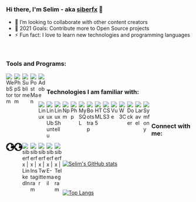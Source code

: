 ### Hi there, I'm Selim - aka [siberfx][website2] 👋

<!--
**siberfx/siberfx** is a ✨ _special_ ✨ repository because its `README.md` (this file) appears on your GitHub profile.
Here are some ideas to get you started:
- 🌱 I’m currently learning everything 🤣
-->

- 👯 I’m looking to collaborate with other content creators
- 🥅 2021 Goals: Contribute more to Open Source projects
- ⚡ Fun fact: I love to learn new technologies and programming languages

<br />

### Tools and Programs:
[<img align="left" alt="WebStorm" width="22px" src="https://cdn.jsdelivr.net/npm/simple-icons@3.13.0/icons/webstorm.svg" />][webstorm]
[<img align="left" alt="PhpStorm" width="22px" src="https://cdn.jsdelivr.net/npm/simple-icons@3.13.0/icons/webstorm.svg" />][phpstorm]
[<img align="left" alt="Sublime" width="22px" src="https://cdn.jsdelivr.net/npm/simple-icons@3.13.0/icons/sublimetext.svg" />][sublime]
[<img align="left" alt="PostMan" width="22px" src="https://cdn.jsdelivr.net/npm/simple-icons@3.13.0/icons/postman.svg" />][postman]
[<img align="left" alt="Adobe" width="22px" src="https://cdn.jsdelivr.net/npm/simple-icons@3.13.0/icons/adobe.svg" />][adobe]

<br />

### Technologies I am familiar with:
[<img align="left" alt="Linux" width="22px" src="https://cdn.jsdelivr.net/npm/simple-icons@3.13.0/icons/linux.svg" />][linux]
[<img align="left" alt="Linux Ubuntu" width="22px" src="https://cdn.jsdelivr.net/npm/simple-icons@3.13.0/icons/ubuntu.svg" />][ubuntu]
[<img align="left" alt="Linux Shell" width="22px" src="https://cdn.jsdelivr.net/npm/simple-icons@3.13.0/icons/shell.svg" />][shell]
[<img align="left" alt="Npm" width="22px" src="https://cdn.jsdelivr.net/npm/simple-icons@3.13.0/icons/npm.svg" />][npm]
[<img align="left" alt="Php" width="22px" src="https://cdn.jsdelivr.net/npm/simple-icons@3.13.0/icons/php.svg" />][php]
[<img align="left" alt="MySQL" width="22px" src="https://cdn.jsdelivr.net/npm/simple-icons@3.13.0/icons/mysql.svg" />][mysql]
[<img align="left" alt="Bootstrap" width="22px" src="https://cdn.jsdelivr.net/npm/simple-icons@3.13.0/icons/bootstrap.svg" />][bootstrap]


[<img align="left" alt="HTML5" width="22px" src="https://cdn.jsdelivr.net/npm/simple-icons@3.13.0/icons/html5.svg" />][html5]
[<img align="left" alt="CSS3" width="22px" src="https://cdn.jsdelivr.net/npm/simple-icons@3.13.0/icons/css3.svg" />][css3]
[<img align="left" alt="Vue" width="22px" src="https://cdn.jsdelivr.net/npm/simple-icons@3.13.0/icons/vue-dot-js.svg" />][vue]
[<img align="left" alt="W3C" width="22px" src="https://cdn.jsdelivr.net/npm/simple-icons@3.13.0/icons/w3c.svg" />][v3c]

[<img align="left" alt="Docker" width="22px" src="https://cdn.jsdelivr.net/npm/simple-icons@3.13.0/icons/docker.svg" />][docker]
[<img align="left" alt="Laravel" width="22px" src="https://cdn.jsdelivr.net/npm/simple-icons@3.13.0/icons/laravel.svg" />][laravel]
[<img align="left" alt="Symfony" width="22px" src="https://cdn.jsdelivr.net/npm/simple-icons@3.13.0/icons/symfony.svg" />][symfony]

<br />
<br />

### Connect with me:

[<img align="left" alt="siberfx.nl" width="22px" src="https://raw.githubusercontent.com/iconic/open-iconic/master/svg/globe.svg" />][website]
[<img align="left" alt="siberfx.com" width="22px" src="https://raw.githubusercontent.com/iconic/open-iconic/master/svg/globe.svg" />][website2]
[<img align="left" alt="siberfx | LinkedIn" width="22px" src="https://cdn.jsdelivr.net/npm/simple-icons@v3/icons/linkedin.svg" />][linkedin]
[<img align="left" alt="siberfx | Instagram" width="22px" src="https://cdn.jsdelivr.net/npm/simple-icons@v3/icons/instagram.svg" />][instagram]
[<img align="left" alt="siberfx | Twitter" width="22px" src="https://cdn.jsdelivr.net/npm/simple-icons@v3/icons/twitter.svg" />][twitter]
[<img align="left" alt="siberfx | E-mail" width="22px" src="https://cdn.jsdelivr.net/npm/simple-icons@v3/icons/minutemailer.svg" />][email]
[<img align="left" alt="siberfx | Telegram" width="22px" src="https://cdn.jsdelivr.net/npm/simple-icons@v3/icons/telegram.svg" />][telegram]

<br />
<br />

[![Selim's GitHub stats](https://github-readme-stats.vercel.app/api?username=siberfx&count_private=true&show_icons=true&theme=dracula)](https://github.com/siberfx/github-readme-stats)

<br />
<br />

[![Top Langs](https://github-readme-stats.vercel.app/api/top-langs/?username=siberfx&layout=compact&theme=dracula)](https://github.com/siberfx/github-readme-stats)


[website]: https://siberfx.nl
[website2]: https://siberfx.com
[email]: mailto:info@siberfx.com
[telegram]: https://t.me/siberfx
[instagram]: https://instagram.com/siberfx
[twitter]: https://twitter.com/siberfx
[linkedin]: https://linkedin.com/in/siberfx

[laravel]: https://laravel.com
[symfony]: https://symfony.com
[linux]: https://www.linux.org
[ubuntu]: https://ubuntu.com
[npm]: https://www.npmjs.com
[php]: https://www.php.net
[mysql]: https://www.mysql.com
[bootstrap]: https://getbootstrap.com
[html5]: https://www.w3schools.com/html
[css3]: https://www.w3schools.com/css
[v3c]: https://www.w3.org
[vue]: https://vuejs.org
[docker]: https://docker.com
[shell]: https://ubuntu.com/tutorials/command-line-for-beginners
[adobe]: https://adobe.com
[postman]: https://postman.com
[sublime]: https://www.sublimetext.com/
[webstorm]: https://www.jetbrains.com/webstorm/
[phpstorm]: https://www.jetbrains.com/phpstorm/


